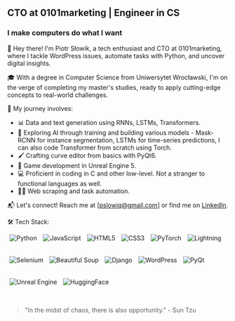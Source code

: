 ## CTO at 0101marketing | Engineer in CS
### I make computers do what I want

👋 Hey there! I'm Piotr Słowik, a tech enthusiast and CTO at 0101marketing, where I tackle WordPress issues, automate tasks with Python, and uncover digital insights.

🎓 With a degree in Computer Science from Uniwersytet Wrocławski, I'm on the verge of completing my master's studies, ready to apply cutting-edge concepts to real-world challenges.

🚀 My journey involves:
- 📊 Data and text generation using RNNs, LSTMs, Transformers.
- 🌱 Exploring AI through training and building various models - Mask-RCNN for instance segmentation, LSTMs for time-series predictions, I can also code Transformer from scratch using Torch.
- 🖌️ Crafting curve editor from basics with PyQt6.
- 🔫 Game development in Unreal Engine 5.
- 💻 Proficient in coding in C and other low-level. Not a stranger to functional languages as well.
- 🕵️‍♂️ Web scraping and task automation.

📬 Let's connect! Reach me at [pslowiq@gmail.com] or find me on [LinkedIn](https://www.linkedin.com/in/piotr-s%C5%82owik/).

🛠️ Tech Stack:

<span style="display:inline-block; margin: 0 5px; height: 50px;"><img src="https://img.icons8.com/color/48/000000/python--v1.png" alt="Python" /></span>
<span style="display:inline-block; margin: 0 5px; height: 50px;"><img src="https://img.icons8.com/color/48/000000/javascript--v2.png" alt="JavaScript" /></span>
<span style="display:inline-block; margin: 0 5px; height: 50px;"><img src="https://img.icons8.com/color/48/000000/html-5--v1.png" alt="HTML5" /></span>
<span style="display:inline-block; margin: 0 5px; height: 50px;"><img src="https://img.icons8.com/color/48/000000/css3.png" alt="CSS3" /></span>
<span style="display:inline-block; margin: 0 5px; height: 50px;"><img src="https://avatars.githubusercontent.com/u/21003710?s=48&v=4" alt="PyTorch" /></span>
<span style="display:inline-block; margin: 0 5px; height: 50px;"><img src="https://avatars.githubusercontent.com/u/98025367?s=48&v=4" alt="Lightning" /></span>
<span style="display:inline-block; margin: 0 5px; height: 50px;"><img src="https://img.icons8.com/color/48/000000/selenium-test-automation.png" alt="Selenium" /></span>
<span style="display:inline-block; margin: 0 5px; height: 50px;"><img src="https://funthon.files.wordpress.com/2017/05/bs.png?w=48" alt="Beautiful Soup" /></span>
<span style="display:inline-block; margin: 0 5px; height: 50px;"><img src="https://img.icons8.com/color/48/000000/django.png" alt="Django" /></span>
<span style="display:inline-block; margin: 0 5px; height: 50px;"><img src="https://img.icons8.com/ios/48/000000/wordpress.png" alt="WordPress" /></span>
<span style="display:inline-block; margin: 0 5px; height: 50px;"><img src="https://icons8.com/icon/25647/qt" alt="PyQt" /></span>
<span style="display:inline-block; margin: 0 5px; height: 50px;"><img src="https://img.icons8.com/color/48/000000/unreal-engine.png" alt="Unreal Engine" /></span>
<span style="display:inline-block; margin: 0 5px; height: 50px;"><img src="https://avatars.githubusercontent.com/u/25720743?s=48&v=4" alt="HuggingFace" /></span>




> "In the midst of chaos, there is also opportunity." - Sun Tzu
